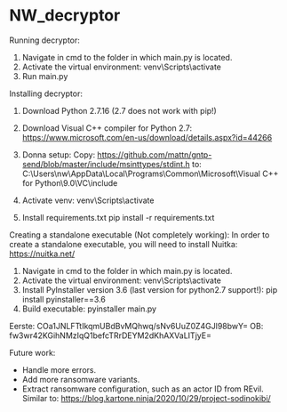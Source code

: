 # NW_decryptor

Running decryptor:
1. Navigate in cmd to the folder in which main.py is located.
2. Activate the virtual environment:
venv\Scripts\activate
3. Run main.py


Installing decryptor:
1. Download Python 2.7.16 (2.7 does not work with pip!)
2. Download Visual C++ compiler for Python 2.7:
https://www.microsoft.com/en-us/download/details.aspx?id=44266
3. Donna setup:
Copy:
https://github.com/mattn/gntp-send/blob/master/include/msinttypes/stdint.h
to:
C:\Users\nw\AppData\Local\Programs\Common\Microsoft\Visual C++ for Python\9.0\VC\include

5. Activate venv:
venv\Scripts\activate

4. Install requirements.txt
pip install -r requirements.txt



Creating a standalone executable (Not completely working):
In order to create a standalone executable, you will need to install Nuitka:
https://nuitka.net/

1. Navigate in cmd to the folder in which main.py is located.
2. Activate the virtual environment:
	venv\Scripts\activate
3. Install PyInstaller version 3.6 (last version for python2.7 support!):
pip install pyinstaller==3.6
4. Build executable:
pyinstaller main.py




Eerste: COa1JNLFTtIkqmUBdBvMQhwq/sNv6UuZ0Z4GJl98bwY=
OB: fw3wr42KGihNMzIqQ1befcTRrDEYM2dKhAXVaLITjyE=


Future work:
- Handle more errors.
- Add more ransomware variants.
- Extract ransomware configuration, such as an actor ID from REvil. Similar to: https://blog.kartone.ninja/2020/10/29/project-sodinokibi/

